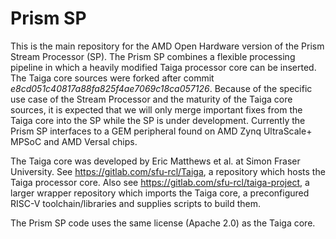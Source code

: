 # Prism SP

This is the main repository for the AMD Open Hardware version of the Prism Stream Processor (SP).
The Prism SP combines a flexible processing pipeline in which a heavily modified Taiga processor core can be inserted.
The Taiga core sources were forked after commit _e8cd051c40817a88fa825f4ae7069c18ca057126_.
Because of the specific use case of the Stream Processor and the maturity of the Taiga core sources,
it is expected that we will only merge important fixes from the Taiga core into the SP while the SP is under development.
Currently the Prism SP interfaces to a GEM peripheral found on AMD Zynq UltraScale+ MPSoC and AMD Versal chips.

The Taiga core was developed by Eric Matthews et al. at Simon Fraser University.
See https://gitlab.com/sfu-rcl/Taiga, a repository which hosts the Taiga processor core.
Also see https://gitlab.com/sfu-rcl/taiga-project, a larger wrapper repository which imports the Taiga core, a preconfigured RISC-V toolchain/libraries and supplies scripts to build them.

The Prism SP code uses the same license (Apache 2.0) as the Taiga core.
